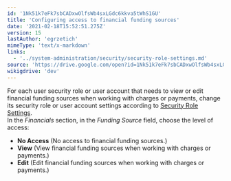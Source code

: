 ```yaml
---
id: '1Nk51k7eFk7sbCADxwOlfsWb4sxLGdc6kkva5tWhS1GU'
title: 'Configuring access to financial funding sources'
date: '2021-02-18T15:52:51.275Z'
version: 15
lastAuthor: 'egrzetich'
mimeType: 'text/x-markdown'
links:
  - '../system-administration/security/security-role-settings.md'
source: 'https://drive.google.com/open?id=1Nk51k7eFk7sbCADxwOlfsWb4sxLGdc6kkva5tWhS1GU'
wikigdrive: 'dev'
---
```

For each user security role or user account that needs to view or edit financial funding sources when working with charges or payments, change its security role or user account settings according to [Security Role Settings](../system-administration/security/security-role-settings.md).   
In the *Financials* section, in the *Funding Source* field, choose the level of access:
* <strong>No Access</strong> (No access to financial funding sources.)
* <strong>View</strong> (View financial funding sources when working with charges or payments.)
* <strong>Edit</strong> (Edit financial funding sources when working with charges or payments.)
